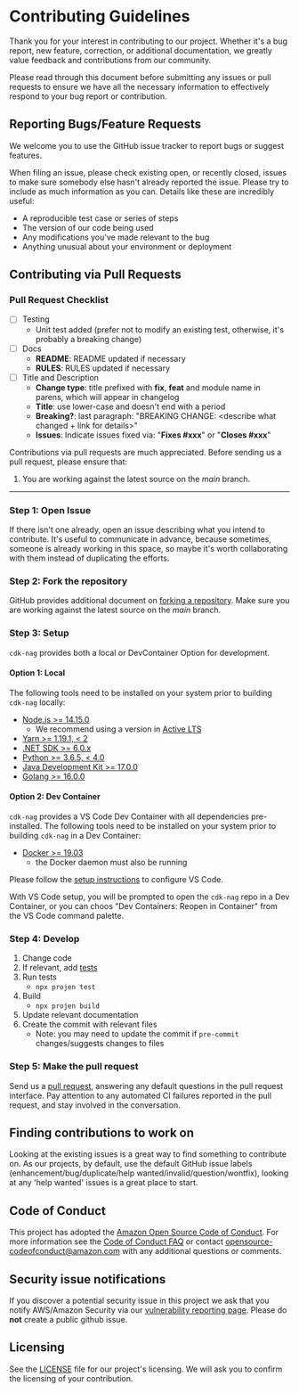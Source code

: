 <!--
Copyright Amazon.com, Inc. or its affiliates. All Rights Reserved.
SPDX-License-Identifier: Apache-2.0
-->

# Contributing Guidelines

Thank you for your interest in contributing to our project. Whether it's a bug report, new feature, correction, or additional
documentation, we greatly value feedback and contributions from our community.

Please read through this document before submitting any issues or pull requests to ensure we have all the necessary
information to effectively respond to your bug report or contribution.

## Reporting Bugs/Feature Requests

We welcome you to use the GitHub issue tracker to report bugs or suggest features.

When filing an issue, please check existing open, or recently closed, issues to make sure somebody else hasn't already
reported the issue. Please try to include as much information as you can. Details like these are incredibly useful:

- A reproducible test case or series of steps
- The version of our code being used
- Any modifications you've made relevant to the bug
- Anything unusual about your environment or deployment

## Contributing via Pull Requests

### Pull Request Checklist

- [ ] Testing
  - Unit test added (prefer not to modify an existing test, otherwise, it's probably a breaking change)
- [ ] Docs
  - **README**: README updated if necessary
  - **RULES**: RULES updated if necessary
- [ ] Title and Description
  - **Change type**: title prefixed with **fix**, **feat** and module name in parens, which will appear in changelog
  - **Title**: use lower-case and doesn't end with a period
  - **Breaking?**: last paragraph: "BREAKING CHANGE: <describe what changed + link for details>"
  - **Issues**: Indicate issues fixed via: "**Fixes #xxx**" or "**Closes #xxx**"

Contributions via pull requests are much appreciated. Before sending us a pull request, please ensure that:

1. You are working against the latest source on the _main_ branch.

---

### Step 1: Open Issue

If there isn't one already, open an issue describing what you intend to contribute. It's useful to communicate in advance, because sometimes, someone is already working in this space, so maybe it's worth collaborating with them instead of duplicating the efforts.

### Step 2: Fork the repository

GitHub provides additional document on [forking a repository](https://help.github.com/articles/fork-a-repo/). Make sure you are working against the latest source on the _main_ branch.

### Step 3: Setup

`cdk-nag` provides both a local or DevContainer Option for development.

#### Option 1: Local

The following tools need to be installed on your system prior to building `cdk-nag` locally:
- [Node.js >= 14.15.0](https://nodejs.org/download/release/latest-v14.x/)
  - We recommend using a version in [Active LTS](https://nodejs.org/en/about/releases/)
- [Yarn >= 1.19.1, < 2](https://yarnpkg.com/lang/en/docs/install)
- [.NET SDK >= 6.0.x](https://www.microsoft.com/net/download)
- [Python >= 3.6.5, < 4.0](https://www.python.org/downloads/release/python-365/)
- [Java Development Kit >= 17.0.0](https://www.oracle.com/java/technologies/downloads/)
- [Golang >= 16.0.0](https://go.dev/doc/install)

#### Option 2: Dev Container
`cdk-nag` provides a VS Code Dev Container with all dependencies pre-installed. The following tools need to be installed on your system prior to building `cdk-nag` in a Dev Container:
- [Docker >= 19.03](https://docs.docker.com/get-docker/)
  - the Docker daemon must also be running

Please follow the [setup instructions](https://code.visualstudio.com/docs/remote/containers-tutorial) to configure VS Code.

With VS Code setup, you will be prompted to open the `cdk-nag` repo in a Dev Container, or you can choos "Dev Containers: Reopen in Container" from the VS Code command palette.

### Step 4: Develop
1. Change code
2. If relevant, add [tests](./test/)
3. Run tests
   - `npx projen test`
4. Build
   - `npx projen build`
5. Update relevant documentation
6. Create the commit with relevant files
   - Note: you may need to update the commit if `pre-commit` changes/suggests changes to files

### Step 5: Make the pull request

Send us a [pull request](https://help.github.com/articles/creating-a-pull-request/), answering any default questions in the pull request interface. Pay attention to any automated CI failures reported in the pull request, and stay involved in the conversation.

## Finding contributions to work on

Looking at the existing issues is a great way to find something to contribute on. As our projects, by default, use the default GitHub issue labels (enhancement/bug/duplicate/help wanted/invalid/question/wontfix), looking at any 'help wanted' issues is a great place to start.

## Code of Conduct

This project has adopted the [Amazon Open Source Code of Conduct](https://aws.github.io/code-of-conduct).
For more information see the [Code of Conduct FAQ](https://aws.github.io/code-of-conduct-faq) or contact
opensource-codeofconduct@amazon.com with any additional questions or comments.

## Security issue notifications

If you discover a potential security issue in this project we ask that you notify AWS/Amazon Security via our [vulnerability reporting page](http://aws.amazon.com/security/vulnerability-reporting/). Please do **not** create a public github issue.

## Licensing

See the [LICENSE](LICENSE) file for our project's licensing. We will ask you to confirm the licensing of your contribution.
